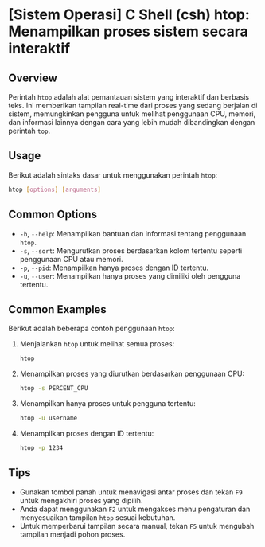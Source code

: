 # [Sistem Operasi] C Shell (csh) htop: Menampilkan proses sistem secara interaktif

## Overview
Perintah `htop` adalah alat pemantauan sistem yang interaktif dan berbasis teks. Ini memberikan tampilan real-time dari proses yang sedang berjalan di sistem, memungkinkan pengguna untuk melihat penggunaan CPU, memori, dan informasi lainnya dengan cara yang lebih mudah dibandingkan dengan perintah `top`.

## Usage
Berikut adalah sintaks dasar untuk menggunakan perintah `htop`:

```bash
htop [options] [arguments]
```

## Common Options
- `-h`, `--help`: Menampilkan bantuan dan informasi tentang penggunaan `htop`.
- `-s`, `--sort`: Mengurutkan proses berdasarkan kolom tertentu seperti penggunaan CPU atau memori.
- `-p`, `--pid`: Menampilkan hanya proses dengan ID tertentu.
- `-u`, `--user`: Menampilkan hanya proses yang dimiliki oleh pengguna tertentu.

## Common Examples
Berikut adalah beberapa contoh penggunaan `htop`:

1. Menjalankan `htop` untuk melihat semua proses:
   ```bash
   htop
   ```

2. Menampilkan proses yang diurutkan berdasarkan penggunaan CPU:
   ```bash
   htop -s PERCENT_CPU
   ```

3. Menampilkan hanya proses untuk pengguna tertentu:
   ```bash
   htop -u username
   ```

4. Menampilkan proses dengan ID tertentu:
   ```bash
   htop -p 1234
   ```

## Tips
- Gunakan tombol panah untuk menavigasi antar proses dan tekan `F9` untuk mengakhiri proses yang dipilih.
- Anda dapat menggunakan `F2` untuk mengakses menu pengaturan dan menyesuaikan tampilan `htop` sesuai kebutuhan.
- Untuk memperbarui tampilan secara manual, tekan `F5` untuk mengubah tampilan menjadi pohon proses.